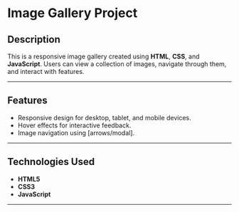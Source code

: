 
# Image Gallery Project

## Description
This is a responsive image gallery created using **HTML**, **CSS**, and **JavaScript**. Users can view a collection of images, navigate through them, and interact with features.

---

## Features
- Responsive design for desktop, tablet, and mobile devices.
- Hover effects for interactive feedback.
- Image navigation using [arrows/modal].

---

## Technologies Used
- **HTML5**
- **CSS3**
- **JavaScript**

---
